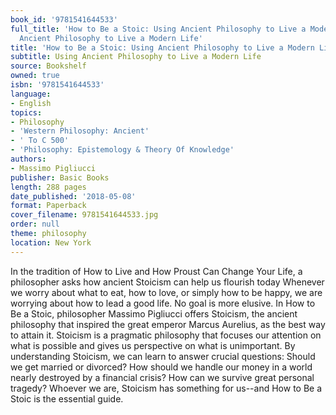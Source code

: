 ```yaml
---
book_id: '9781541644533'
full_title: 'How to Be a Stoic: Using Ancient Philosophy to Live a Modern Life: Using
  Ancient Philosophy to Live a Modern Life'
title: 'How to Be a Stoic: Using Ancient Philosophy to Live a Modern Life'
subtitle: Using Ancient Philosophy to Live a Modern Life
source: Bookshelf
owned: true
isbn: '9781541644533'
language:
- English
topics:
- Philosophy
- 'Western Philosophy: Ancient'
- ' To C 500'
- 'Philosophy: Epistemology & Theory Of Knowledge'
authors:
- Massimo Pigliucci
publisher: Basic Books
length: 288 pages
date_published: '2018-05-08'
format: Paperback
cover_filename: 9781541644533.jpg
order: null
theme: philosophy
location: New York
---
```

In the tradition of How to Live and How Proust Can Change Your Life, a philosopher asks how ancient Stoicism can help us flourish today
Whenever we worry about what to eat, how to love, or simply how to be happy, we are worrying about how to lead a good life. No goal is more elusive. In How to Be a Stoic, philosopher Massimo Pigliucci offers Stoicism, the ancient philosophy that inspired the great emperor Marcus Aurelius, as the best way to attain it. Stoicism is a pragmatic philosophy that focuses our attention on what is possible and gives us perspective on what is unimportant. By understanding Stoicism, we can learn to answer crucial questions: Should we get married or divorced? How should we handle our money in a world nearly destroyed by a financial crisis? How can we survive great personal tragedy? Whoever we are, Stoicism has something for us--and How to Be a Stoic is the essential guide.
